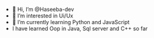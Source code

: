 - 👋 Hi, I’m @Haseeba-dev
- 👀 I’m interested in Ui/Ux
- 🌱 I’m currently learning Python and JavaScript
- I have learned Oop in Java, Sql server and C++ so far 

<!---
Haseeba-dev/Haseeba-dev is a ✨ special ✨ repository because its `README.md` (this file) appears on your GitHub profile.
You can click the Preview link to take a look at your changes.
--->
